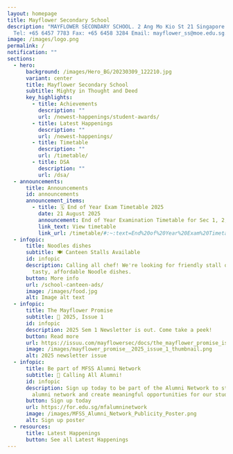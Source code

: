 ```yaml
---
layout: homepage
title: Mayflower Secondary School
description: "MAYFLOWER SECONDARY SCHOOL. 2 Ang Mo Kio St 21 Singapore 569384
  Tel: +65 6457 7783 Fax: +65 6458 3284 Email: mayflower_ss@moe.edu.sg."
image: /images/logo.png
permalink: /
notification: ""
sections:
  - hero:
      background: /images/Hero_BG/20230309_122210.jpg
      variant: center
      title: Mayflower Secondary School
      subtitle: Mighty in Thought and Deed
      key_highlights:
        - title: Achievements
          description: ""
          url: /newest-happenings/student-awards/
        - title: Latest Happenings
          description: ""
          url: /newest-happenings/
        - title: Timetable
          description: ""
          url: /timetable/
        - title: DSA
          description: ""
          url: /dsa/
  - announcements:
      title: Announcements
      id: announcements
      announcement_items:
        - title: 🗓 End of Year Exam Timetable 2025
          date: 21 August 2025
          announcement: End of Year Examination Timetable for Sec 1, 2, 3 are available.
          link_text: View timetable
          link_url: /timetable/#:~:text=End%20of%20Year%20Exam%20Timetable%202025
  - infopic:
      title: Noodles dishes
      subtitle: 🍽 Canteen Stalls Available
      id: infopic
      description: Calling all chef! We're looking for friendly stall owners to serve
        tasty, affordable Noodle dishes.
      button: More info
      url: /school-canteen-ads/
      image: /images/food.jpg
      alt: Image alt text
  - infopic:
      title: The Mayflower Promise
      subtitle: 📰 2025, Issue 1
      id: infopic
      description: 2025 Sem 1 Newsletter is out. Come take a peek!
      button: Read more
      url: https://issuu.com/mayflowersec/docs/the_mayflower_promise_issue_1_2025_?fr=sOGFjNjg2Njg1MTU
      image: /images/mayflower_promise__2025_issue_1_thumbnail.png
      alt: 2025 newsletter issue
  - infopic:
      title: Be part of MFSS Alumni Network
      subtitle: 📢 Calling All Alumni!
      id: infopic
      description: Sign up today to be part of the Alumni Network to strengthen our
        alumni network and create meaningful opportunities for our students.
      button: Sign up today
      url: https://for.edu.sg/mfalumninetwork
      image: /images/MFSS_Alumni_Network_Publicity_Poster.png
      alt: Sign up poster
  - resources:
      title: Latest Happenings
      button: See all Latest Happenings
---
```


